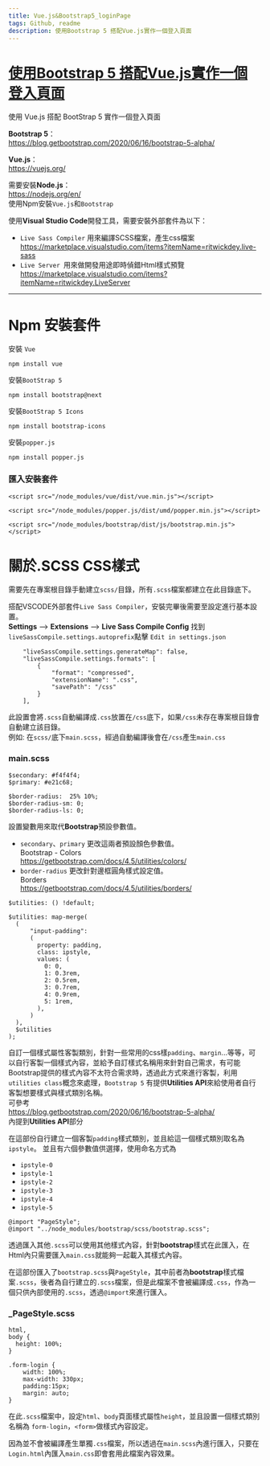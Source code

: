 ```yaml
---
title: Vue.js&Bootstrap5_loginPage
tags: Github, readme
description: 使用Bootstrap 5 搭配Vue.js實作一個登入頁面
---
```


# [使用Bootstrap 5 搭配Vue.js實作一個登入頁面](https://github.com/s123600g/Vue_loginPage)
使用 Vue.js 搭配 BootStrap 5 實作一個登入頁面

**Bootstrap 5**：<br/>
https://blog.getbootstrap.com/2020/06/16/bootstrap-5-alpha/

**Vue.js**：<br/>
https://vuejs.org/

需要安裝**Node.js**：<br/>
https://nodejs.org/en/
<br/> 使用Npm安裝`Vue.js`和`Bootstrap`

使用**Visual Studio Code**開發工具，需要安裝外部套件為以下：
* `Live Sass Compiler` 用來編譯SCSS檔案，產生css檔案
https://marketplace.visualstudio.com/items?itemName=ritwickdey.live-sass
* `Live Server `用來做開發用途即時偵錯Html樣式預覽
https://marketplace.visualstudio.com/items?itemName=ritwickdey.LiveServer

---

# Npm 安裝套件

安裝 `Vue`
```shell=
npm install vue
```
安裝`BootStrap 5`
```shell=
npm install bootstrap@next
```
安裝`BootStrap 5 Icons`
```shell=
npm install bootstrap-icons
```
安裝`popper.js`
```shell=
npm install popper.js
```

### 匯入安裝套件
```htmlembedded=
<script src="/node_modules/vue/dist/vue.min.js"></script>

<script src="/node_modules/popper.js/dist/umd/popper.min.js"></script>

<script src="/node_modules/bootstrap/dist/js/bootstrap.min.js"></script>
```


# 關於.SCSS CSS樣式

需要先在專案根目錄手動建立`scss/`目錄，所有`.scss`檔案都建立在此目錄底下。<br/>

搭配VSCODE外部套件`Live Sass Compiler`，安裝完畢後需要至設定進行基本設置。 <br/>
**Settings** --> **Extensions** --> **Live Sass Compile Config**
找到 `liveSassCompile.settings.autoprefix`點擊 `Edit in settings.json`

```json=
    "liveSassCompile.settings.generateMap": false,
    "liveSassCompile.settings.formats": [
        {
            "format": "compressed",
            "extensionName": ".css",
            "savePath": "/css"
        }
    ],
```
此設置會將`.scss`自動編譯成`.css`放置在`/css`底下，如果`/css`未存在專案根目錄會自動建立該目錄。 <br/>
例如: 在`scss/`底下`main.scss`，經過自動編譯後會在`/css`產生`main.css`


### main.scss
```css=
$secondary: #f4f4f4;
$primary: #e21c68;

$border-radius:  25% 10%;
$border-radius-sm: 0;
$border-radius-ls: 0;
```
設置變數用來取代**Bootstrap**預設參數值。<br/>
* `secondary`、`primary` 更改這兩者預設顏色參數值。 <br/>
Bootstrap - Colors <br/>
https://getbootstrap.com/docs/4.5/utilities/colors/
* `border-radius` 更改針對邊框圓角樣式設定值。 <br/>
Borders <br/>
https://getbootstrap.com/docs/4.5/utilities/borders/

```css=
$utilities: () !default;

$utilities: map-merge(
  (
      "input-padding":
      (
        property: padding,
        class: ipstyle,
        values: (
          0: 0,
          1: 0.3rem,
          2: 0.5rem,
          3: 0.7rem,
          4: 0.9rem,
          5: 1rem,
        ),
      )
  ),
  $utilities
);
```
自訂一個樣式屬性客製類別，針對一些常用的css樣`padding`、`margin`...等等，可以自行客製一個樣式內容，並給予自訂樣式名稱用來針對自己需求，有可能Bootstrap提供的樣式內容不太符合需求時，透過此方式來進行客製，利用`utilities class`概念來處理，`Bootstrap 5` 有提供**Utilities API**來給使用者自行客製想要樣式與樣式類別名稱。<br/>
可參考<br/>
https://blog.getbootstrap.com/2020/06/16/bootstrap-5-alpha/ <br/>
內提到**Utilities API**部分 <br/>

在這部份自行建立一個客製`padding`樣式類別，並且給這一個樣式類別取名為`ipstyle`。
並且有六個參數值供選擇，使用命名方式為
* `ipstyle-0`
* `ipstyle-1`
* `ipstyle-2`
* `ipstyle-3`
* `ipstyle-4`
* `ipstyle-5`

```css=
@import "PageStyle";
@import "../node_modules/bootstrap/scss/bootstrap.scss";
```
透過匯入其他`.scss`可以使用其他樣式內容，針對**bootstrap**樣式在此匯入，在Html內只需要匯入`main.css`就能夠一起載入其樣式內容。 <br/>

在這部份匯入了`bootstrap.scss`與`PageStyle`，其中前者為**bootstrap**樣式檔案`.scss`，後者為自行建立的`.scss`檔案，但是此檔案不會被編譯成`.css`，作為一個只供內部使用的`.scss`，透過`@import`來進行匯入。<br/>

### _PageStyle.scss
```css=
html,
body {
  height: 100%;
}

.form-login {
    width: 100%;
    max-width: 330px;
    padding:15px;
    margin: auto;
}
```
在此`.scss`檔案中，設定`html`、`body`頁面樣式屬性`height`，並且設置一個樣式類別名稱為
`form-login`，`<form>`做樣式內容設定。<br/>

因為並不會被編譯產生單獨`.css`檔案，所以透過在`main.scss`內進行匯入，只要在`Login.html`內匯入`main.css`即會套用此檔案內容效果。





